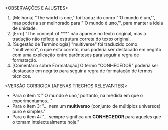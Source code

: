 <OBSERVAÇÕES E AJUSTES>
1. [Melhoria] "The world is one," foi traduzido como "'O mundo é um,'", mas poderia ser melhorado para "'O mundo é uno,'", para manter a ideia de unidade.
2. [Erro] "The concept of ***" não aparece no texto original, mas a tradução não reflete a estrutura correta do texto original.
3. [Sugestão de Terminologia] "multiverse" foi traduzido como "multiverso", o que está correto, mas poderia ser destacado em negrito com uma explicação entre parênteses para seguir a regra de formatação.
4. [Comentário sobre Formatação] O termo "CONHECEDOR" poderia ser destacado em negrito para seguir a regra de formatação de termos técnicos.

<VERSÃO CORRIGIDA (APENAS TRECHOS RELEVANTES)>
- Para o item 1: "'O mundo é uno,' portanto, na medida em que o experimentamos..."
- Para o item 3: "... nem um **multiverso** (conjunto de múltiplos universos) puro e simples."
- Para o item 4: "... sempre significa um **CONHECEDOR** para aqueles que o tomam intelectualmente hoje."
